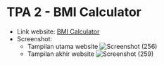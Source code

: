 # TPA 2 - BMI Calculator
- Link website: [BMI Calculator](https://tpa2-bmi-calculator.netlify.app)
- Screenshot:
  - Tampilan utama website
  ![Screenshot (256)](https://user-images.githubusercontent.com/85722923/194902333-eae347a5-6fd0-458c-a3c8-91a8fae29172.png)
  - Tampilan akhir website
  ![Screenshot (259)](https://user-images.githubusercontent.com/85722923/194902776-48ae2c85-7e89-4e2b-b007-76489b9a8dd0.png)
